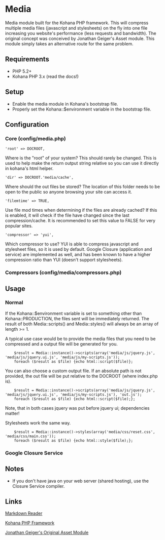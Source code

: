 # Media

Media module built for the Kohana PHP framework.  This will compress multiple media files (javascript and stylesheets) on the fly into one file increasing you website's performance (less requests and bandwidth).  The original concept was conceived by Jonathan Geiger's Asset module.  This module simply takes an alternative route for the same problem.


## Requirements

- PHP 5.2+
- Kohana PHP 3.x (read the docs!)


## Setup

- Enable the media module in Kohana's bootstrap file.
- Properly set the Kohana::$environment variable in the bootstrap file.

## Configuration

### Core (config/media.php)

	'root' => DOCROOT,

Where is the "root" of your system?  This should rarely be changed.  This is used to help make the return output string relative so you can use it directly in kohana's html helper.

	'dir' => DOCROOT.'media/cache',

Where should the out files be stored?  The location of this folder needs to be open to the public so anyone browsing your site can access it.

	'filemtime' => TRUE,

Use file mod times when determining if the files are already cached?  If this is enabled, it will check if the file have changed since the last compression/cache.  It is recommended to set this value to FALSE for very popular sites.

	'compressor' => 'yui',

Which compressor to use?  YUI is able to compress javascript and stylesheet files, so it is used by default.  Google Closure (application and service) are implemented as well, and has been known to have a higher compression ratio than YUI (doesn't support stylesheets).

### Compressors (config/media/compressors.php)

## Usage

### Normal

If the Kohana::$environment variable is set to something other than Kohana::PRODUCTION, the files sent will be immediately returned.  The result of both Media::scripts() and Media::styles() will always be an array of length >= 1.

A typical use case would be to provide the media files that you need to be compressed and a output file will be generated for you.

		$result = Media::instance()->scripts(array('media/js/jquery.js', 'media/js/jquery.ui.js', 'media/js/my-scripts.js'));
		foreach ($result as $file) {echo html::script($file)};

You can also choose a custom output file.  If an absolute path is not provided, the out file will be put relative to the DOCROOT (where index.php is).

		$result = Media::instance()->scripts(array('media/js/jquery.js', 'media/js/jquery.ui.js', 'media/js/my-scripts.js'), 'out.js');
		foreach ($result as $file) {echo html::script($file);};

Note, that in both cases jquery was put before jquery ui; dependencies matter!

Stylesheets work the same way.

		$result = Media::instance()->styles(array('media/css/reset.css', 'media/css/main.css'));
		foreach ($result as $file) {echo html::style($file);};

### Google Closure Service


## Notes
* If you don't have java on your web server (shared hosting), use the Closure Service compiler.


## Links

[Markdown Reader](http://www.google.com/search?sourceid=chrome&ie=UTF-8&q=markdown+reader)

[Kohana PHP Framework](http://kohanaframework.org/)

[Jonathan Geiger's Original Asset Module](http://github.com/jonathangeiger/kohana-asset)
